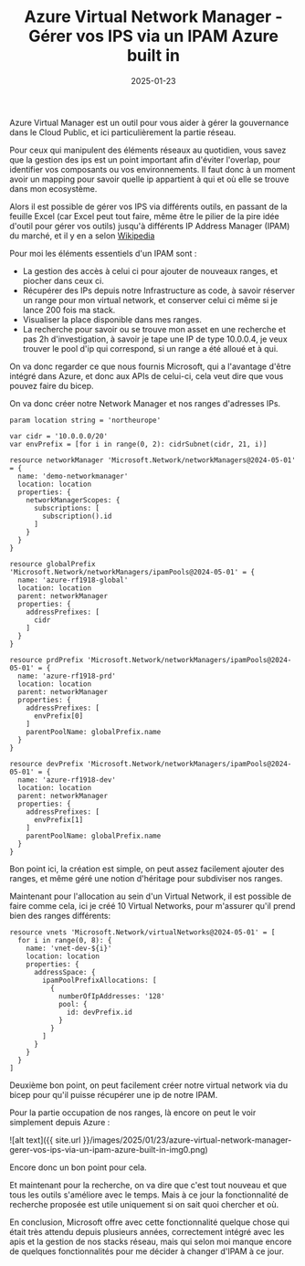 ﻿---
layout: post
title: Azure Virtual Network Manager - Gérer vos IPS via un IPAM Azure built in
date: 2025-01-23
categories: [ "Azure", "Network" ]
comments_id: 194 
---

Azure Virtual Manager est un outil pour vous aider à gérer la gouvernance dans le Cloud Public, et ici particulièrement la partie réseau.

Pour ceux qui manipulent des éléments réseaux au quotidien, vous savez que la gestion des ips est un point important afin d'éviter l'overlap, pour identifier vos composants ou vos environnements. Il faut donc à un moment avoir un mapping pour savoir quelle ip appartient à qui et où elle se trouve dans mon ecosystème.

Alors il est possible de gérer vos IPS via différents outils, en passant de la feuille Excel (car Excel peut tout faire, même être le pilier de la pire idée d'outil pour gérer vos outils) jusqu'à différents IP Address Manager (IPAM) du marché, et il y en a selon [Wikipedia](https://fr.wikipedia.org/wiki/Gestion_des_adresses_IP)

Pour moi les éléments essentiels d'un IPAM sont :

- La gestion des accès à celui ci pour ajouter de nouveaux ranges, et piocher dans ceux ci.
- Récupérer des IPs depuis notre Infrastructure as code, à savoir réserver un range pour mon virtual network, et conserver celui ci même si je lance 200 fois ma stack.
- Visualiser la place disponible dans mes ranges.
- La recherche pour savoir ou se trouve mon asset en une recherche et pas 2h d'investigation, à savoir je tape une IP de type 10.0.0.4, je veux trouver le pool d'ip qui correspond, si un range a été alloué et à qui.

On va donc regarder ce que nous fournis Microsoft, qui a l'avantage d'être intégré dans Azure, et donc aux APIs de celui-ci, cela veut dire que vous pouvez faire du bicep.

On va donc créer notre Network Manager et nos ranges d'adresses IPs.

```bicep
param location string = 'northeurope'

var cidr = '10.0.0.0/20'
var envPrefix = [for i in range(0, 2): cidrSubnet(cidr, 21, i)]

resource networkManager 'Microsoft.Network/networkManagers@2024-05-01' = {
  name: 'demo-networkmanager'
  location: location
  properties: {
    networkManagerScopes: {
      subscriptions: [
        subscription().id
      ]
    }
  }
}

resource globalPrefix 'Microsoft.Network/networkManagers/ipamPools@2024-05-01' = {
  name: 'azure-rf1918-global'
  location: location
  parent: networkManager
  properties: {
    addressPrefixes: [
      cidr
    ]
  }
}

resource prdPrefix 'Microsoft.Network/networkManagers/ipamPools@2024-05-01' = {
  name: 'azure-rf1918-prd'
  location: location
  parent: networkManager
  properties: {
    addressPrefixes: [
      envPrefix[0]
    ]
    parentPoolName: globalPrefix.name
  }
}

resource devPrefix 'Microsoft.Network/networkManagers/ipamPools@2024-05-01' = {
  name: 'azure-rf1918-dev'
  location: location
  parent: networkManager
  properties: {
    addressPrefixes: [
      envPrefix[1]
    ]
    parentPoolName: globalPrefix.name
  }
}
```

Bon point ici, la création est simple, on peut assez facilement ajouter des ranges, et même géré une notion d'héritage pour subdiviser nos ranges.

Maintenant pour l'allocation au sein d'un Virtual Network, il est possible de faire comme cela, ici je créé 10 Virtual Networks, pour m'assurer qu'il prend bien des ranges différents: 

```bicep
resource vnets 'Microsoft.Network/virtualNetworks@2024-05-01' = [
  for i in range(0, 8): {
    name: 'vnet-dev-${i}'
    location: location
    properties: {
      addressSpace: {
        ipamPoolPrefixAllocations: [
          {
            numberOfIpAddresses: '128'
            pool: {
              id: devPrefix.id
            }
          }
        ]
      }
    }
  }
]
```

Deuxième bon point, on peut facilement créer notre virtual network via du bicep pour qu'il puisse récupérer une ip de notre IPAM.

Pour la partie occupation de nos ranges, là encore on peut le voir simplement depuis Azure :

![alt text]({{ site.url }}/images/2025/01/23/azure-virtual-network-manager-gerer-vos-ips-via-un-ipam-azure-built-in-img0.png)

Encore donc un bon point pour cela.

Et maintenant pour la recherche, on va dire que c'est tout nouveau et que tous les outils s'améliore avec le temps. Mais à ce jour la fonctionnalité de recherche proposée est utile uniquement si on sait quoi chercher et où.

En conclusion, Microsoft offre avec cette fonctionnalité quelque chose qui était très attendu depuis plusieurs années, correctement intégré avec les apis et la gestion de nos stacks réseau, mais qui selon moi manque encore de quelques fonctionnalités pour me décider à changer d'IPAM à ce jour.
